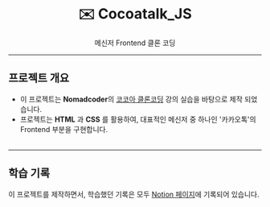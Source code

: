 <div align="center">
  <h1> ✉️ Cocoatalk_JS </h1>
  메신저 Frontend 클론 코딩
</div>

---

## 프로젝트 개요

- 이 프로젝트는 **Nomadcoder**의 [코코아 클론코딩](https://nomadcoders.co/kokoa-clone) 강의 실습을 바탕으로 제작 되었습니다.
- 프로젝트는 **HTML** 과 **CSS** 를 활용하여, 대표적인 메신저 중 하나인 '카카오톡'의  
   Frontend 부분을 구현합니다.
  <br></br>

---

## 학습 기록

이 프로젝트를 제작하면서, 학습했던 기록은 모두 [Notion 페이지](https://bit.ly/3nDQXWW)에 기록되어 있습니다.
